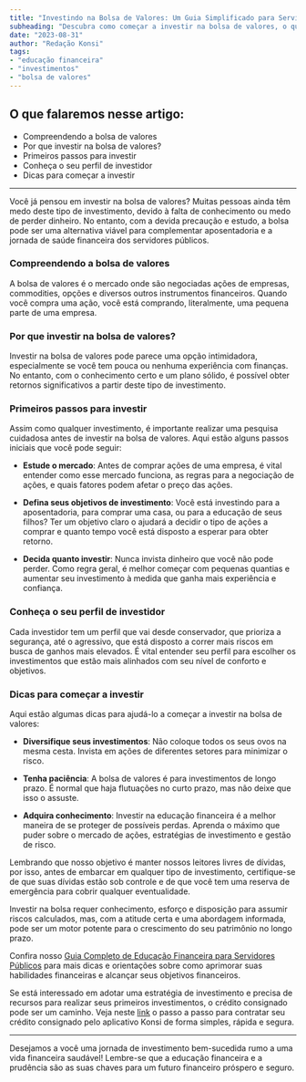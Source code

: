 ```yaml
---
title: "Investindo na Bolsa de Valores: Um Guia Simplificado para Servidores Públicos"
subheading: "Descubra como começar a investir na bolsa de valores, o que pode representar uma alternativa viável à aposentadoria para servidores públicos."
date: "2023-08-31"
author: "Redação Konsi"
tags:
- "educação financeira"
- "investimentos"
- "bolsa de valores"
---
```


## O que falaremos nesse artigo:

- Compreendendo a bolsa de valores
- Por que investir na bolsa de valores?
- Primeiros passos para investir
- Conheça o seu perfil de investidor
- Dicas para começar a investir  

---

Você já pensou em investir na bolsa de valores? Muitas pessoas ainda têm medo deste tipo de investimento, devido à falta de conhecimento ou medo de perder dinheiro. No entanto, com a devida precaução e estudo, a bolsa pode ser uma alternativa viável para complementar aposentadoria e a jornada de saúde financeira dos servidores públicos.

### Compreendendo a bolsa de valores

A bolsa de valores é o mercado onde são negociadas ações de empresas, commodities, opções e diversos outros instrumentos financeiros. Quando você compra uma ação, você está comprando, literalmente, uma pequena parte de uma empresa. 

### Por que investir na bolsa de valores?

Investir na bolsa de valores pode parece uma opção intimidadora, especialmente se você tem pouca ou nenhuma experiência com finanças. No entanto, com o conhecimento certo e um plano sólido, é possível obter retornos significativos a partir deste tipo de investimento. 

### Primeiros passos para investir

Assim como qualquer investimento, é importante realizar uma pesquisa cuidadosa antes de investir na bolsa de valores. Aqui estão alguns passos iniciais que você pode seguir:

- **Estude o mercado**: Antes de comprar ações de uma empresa, é vital entender como esse mercado funciona, as regras para a negociação de ações, e quais fatores podem afetar o preço das ações.

- **Defina seus objetivos de investimento**: Você está investindo para a aposentadoria, para comprar uma casa, ou para a educação de seus filhos? Ter um objetivo claro o ajudará a decidir o tipo de ações a comprar e quanto tempo você está disposto a esperar para obter retorno.

- **Decida quanto investir**: Nunca invista dinheiro que você não pode perder. Como regra geral, é melhor começar com pequenas quantias e aumentar seu investimento à medida que ganha mais experiência e confiança.

### Conheça o seu perfil de investidor

Cada investidor tem um perfil que vai desde conservador, que prioriza a segurança, até o agressivo, que está disposto a correr mais riscos em busca de ganhos mais elevados. É vital entender seu perfil para escolher os investimentos que estão mais alinhados com seu nível de conforto e objetivos. 

### Dicas para começar a investir

Aqui estão algumas dicas para ajudá-lo a começar a investir na bolsa de valores:

- **Diversifique seus investimentos**: Não coloque todos os seus ovos na mesma cesta. Invista em ações de diferentes setores para minimizar o risco.

- **Tenha paciência**: A bolsa de valores é para investimentos de longo prazo. É normal que haja flutuações no curto prazo, mas não deixe que isso o assuste.

- **Adquira conhecimento**: Investir na educação financeira é a melhor maneira de se proteger de possíveis perdas. Aprenda o máximo que puder sobre o mercado de ações, estratégias de investimento e gestão de risco.

Lembrando que nosso objetivo é manter nossos leitores livres de dívidas, por isso, antes de embarcar em qualquer tipo de investimento, certifique-se de que suas dívidas estão sob controle e de que você tem uma reserva de emergência para cobrir qualquer eventualidade.

Investir na bolsa requer conhecimento, esforço e disposição para assumir riscos calculados, mas, com a atitude certa e uma abordagem informada, pode ser um motor potente para o crescimento do seu patrimônio no longo prazo.

Confira nosso [Guia Completo de Educação Financeira para Servidores Públicos](https://www.konsi.com.br/postagens/a-importncia-da-educao-financeira-para-servidores-pblicos-e-como-implement-la-em-sua-vida) para mais dicas e orientações sobre como aprimorar suas habilidades financeiras e alcançar seus objetivos financeiros.

Se está interessado em adotar uma estratégia de investimento e precisa de recursos para realizar seus primeiros investimentos, o crédito consignado pode ser um caminho. Veja neste [link](konsi.com.br/downloadapp) o passo a passo para contratar seu crédito consignado pelo aplicativo Konsi de forma simples, rápida e segura.

---

Desejamos a você uma jornada de investimento bem-sucedida rumo a uma vida financeira saudável! Lembre-se que a educação financeira e a prudência são as suas chaves para um futuro financeiro próspero e seguro.
